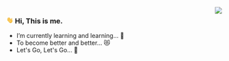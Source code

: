 <img align="right" src="https://github-readme-stats.vercel.app/api?username=Freedomisgood&show_icons=true&text_color=718096">

###  <img src="https://github.com/gaoliang/gaoliang/blob/master/Hi.gif" width="16px"> Hi, This is me.

- I’m currently learning and learning... :thought_balloon:
- To become better and better... :heart_eyes_cat:
- Let's Go, Let's Go... :dancer:
